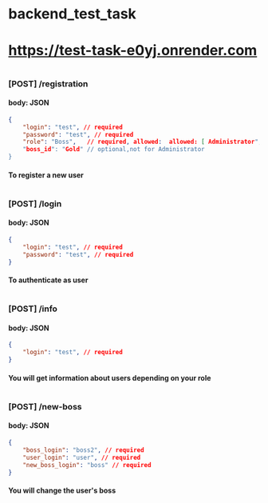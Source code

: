 # backend_test_task
# https://test-task-e0yj.onrender.com
# 
### [POST] /registration
#### body: JSON
```json
{
    "login": "test", // required
    "password": "test", // required
    "role": "Boss",   // required, allowed:  allowed: [ Administrator", "Boss", "Regular user"]
    "boss_id": "Gold" // optional,not for Administrator
}
```
#### To register a new user
# 
### [POST] /login
#### body: JSON
```json
{
    "login": "test", // required
    "password": "test", // required
}
```
#### To authenticate as user
# 
### [POST] /info
#### body: JSON
```json
{
    "login": "test", // required
}
```
#### You will get information about users depending on your role
# 
### [POST] /new-boss
#### body: JSON
```json
{
    "boss_login": "boss2", // required
    "user_login": "user", // required
    "new_boss_login": "boss" // required
}
```
#### You will change the user's boss

